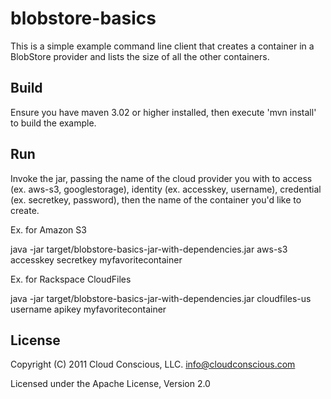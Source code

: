 # blobstore-basics

This is a simple example command line client that creates a container in a BlobStore provider and lists the size of all the other containers.

## Build

Ensure you have maven 3.02 or higher installed, then execute 'mvn install' to build the example.

## Run

Invoke the jar, passing the name of the cloud provider you with to access (ex. aws-s3, googlestorage), identity (ex. accesskey, username), credential (ex. secretkey, password), then the name of the container you'd like to create.

Ex. for Amazon S3

java -jar target/blobstore-basics-jar-with-dependencies.jar aws-s3 accesskey secretkey myfavoritecontainer

Ex. for Rackspace CloudFiles

java -jar target/blobstore-basics-jar-with-dependencies.jar cloudfiles-us username apikey myfavoritecontainer


## License

Copyright (C) 2011 Cloud Conscious, LLC. <info@cloudconscious.com>

Licensed under the Apache License, Version 2.0 
